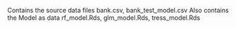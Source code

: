 Contains the source data files bank.csv, bank_test_model.csv
Also contains the Model as data rf_model.Rds, glm_model.Rds, tress_model.Rds

